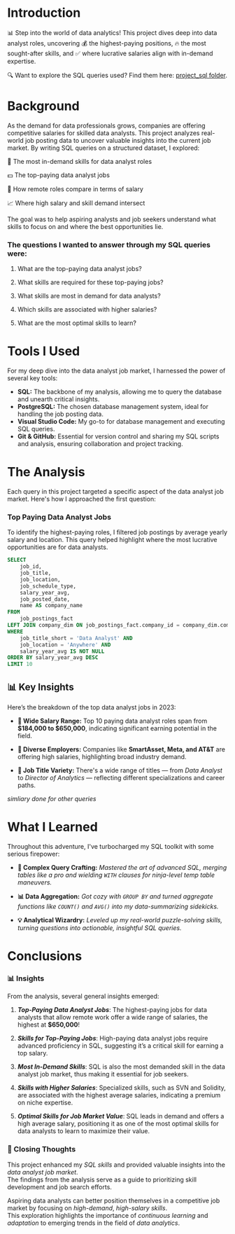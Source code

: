 # Introduction
📊 Step into the world of data analytics! This project dives deep into data analyst roles, uncovering 💰 the highest-paying positions, 🔥 the most sought-after skills, and ✅ where lucrative salaries align with in-demand expertise.

🔍 Want to explore the SQL queries used? Find them here: [project_sql folder](/project_sql/).


# Background
As the demand for data professionals grows, companies are offering competitive salaries for skilled data analysts. This project analyzes real-world job posting data to uncover valuable insights into the current job market. By writing SQL queries on a structured dataset, I explored:

📍 The most in-demand skills for data analyst roles

💵 The top-paying data analyst jobs

🔁 How remote roles compare in terms of salary

📈 Where high salary and skill demand intersect

The goal was to help aspiring analysts and job seekers understand what skills to focus on and where the best opportunities lie.

### The questions I wanted to answer through my SQL queries   were:
   1. What are the top-paying data analyst jobs?

   2. What skills are required for these top-paying jobs?

   3. What skills are most in demand for data analysts?

   4. Which skills are associated with higher salaries?

   5. What are the most optimal skills to learn?
# Tools I Used
For my deep dive into the data analyst job market, I harnessed the power of several key tools:

- **SQL:** The backbone of my analysis, allowing me to query the database and unearth critical insights.  
- **PostgreSQL:** The chosen database management system, ideal for handling the job posting data.  
- **Visual Studio Code:** My go-to for database management and executing SQL queries.  
- **Git & GitHub:** Essential for version control and sharing my SQL scripts and analysis, ensuring collaboration and project tracking.

# The Analysis
Each query in this project targeted a specific aspect of the data analyst job market. Here's how I approached the first question:

### **Top Paying Data Analyst Jobs**
To identify the highest-paying roles, I filtered job postings by average yearly salary and location. This query helped highlight where the most lucrative opportunities are for data analysts.

```sql
SELECT 
    job_id,
    job_title,
    job_location,
    job_schedule_type,
    salary_year_avg,
    job_posted_date,
    name AS company_name
FROM
    job_postings_fact
LEFT JOIN company_dim ON job_postings_fact.company_id = company_dim.company_id
WHERE
    job_title_short = 'Data Analyst' AND
    job_location = 'Anywhere' AND
    salary_year_avg IS NOT NULL
ORDER BY salary_year_avg DESC
LIMIT 10
```
## 📊 Key Insights

Here’s the breakdown of the top data analyst jobs in 2023:

- **💸 Wide Salary Range:** Top 10 paying data analyst roles span from **$184,000 to $650,000**, indicating significant earning potential in the field.

- **🏢 Diverse Employers:** Companies like **SmartAsset, Meta, and AT&T** are offering high salaries, highlighting broad industry demand.

- **📌 Job Title Variety:** There's a wide range of titles — from *Data Analyst* to *Director of Analytics* — reflecting different specializations and career paths.

*simliary done for other queries*


# What I Learned


Throughout this adventure, I've turbocharged my SQL toolkit with some serious firepower:

- **🧩 Complex Query Crafting:** *Mastered the art of advanced SQL, merging tables like a pro and wielding `WITH` clauses for ninja-level temp table maneuvers.*

- **📊 Data Aggregation:** *Got cozy with `GROUP BY` and turned aggregate functions like `COUNT()` and `AVG()` into my data-summarizing sidekicks.*

- **💡 Analytical Wizardry:** *Leveled up my real-world puzzle-solving skills, turning questions into actionable, insightful SQL queries.*

# Conclusions
### 📊 Insights

From the analysis, several general insights emerged:

1. _**Top-Paying Data Analyst Jobs**_: The highest-paying jobs for data analysts that allow remote work offer a wide range of salaries, the highest at **$650,000**!

2. _**Skills for Top-Paying Jobs**_: High-paying data analyst jobs require advanced proficiency in SQL, suggesting it’s a critical skill for earning a top salary.

3. _**Most In-Demand Skills**_: SQL is also the most demanded skill in the data analyst job market, thus making it essential for job seekers.

4. _**Skills with Higher Salaries**_: Specialized skills, such as SVN and Solidity, are associated with the highest average salaries, indicating a premium on niche expertise.

5. _**Optimal Skills for Job Market Value**_: SQL leads in demand and offers a high average salary, positioning it as one of the most optimal skills for data analysts to learn to maximize their value.

### 🧠 Closing Thoughts

This project enhanced my _SQL skills_ and provided valuable insights into the _data analyst job market_.  
The findings from the analysis serve as a guide to prioritizing skill development and job search efforts.  

Aspiring data analysts can better position themselves in a competitive job market by focusing on _high-demand_, _high-salary skills_.  
This exploration highlights the importance of _continuous learning_ and _adaptation_ to emerging trends in the field of _data analytics_.